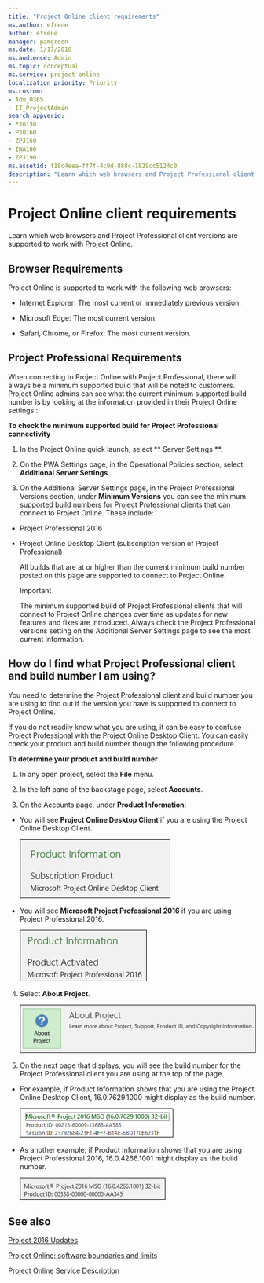 ```yaml
---
title: "Project Online client requirements"
ms.author: efrene
author: efrene
manager: pamgreen
ms.date: 1/17/2018
ms.audience: Admin
ms.topic: conceptual
ms.service: project-online
localization_priority: Priority
ms.custom:
- Adm_O365
- IT_ProjectAdmin
search.appverid:
- PJO150
- PJO160
- ZPJ160
- IWA160
- ZPJ190
ms.assetid: f18c4eea-ff7f-4c9d-888c-1829cc5124c0
description: "Learn which web browsers and Project Professional client versions are supported to work with Project Online."
---
```


# Project Online client requirements

Learn which web browsers and Project Professional client versions are supported to work with Project Online.
  
## Browser Requirements

Project Online is supported to work with the following web browsers:
  
- Internet Explorer: The most current or immediately previous version.
    
- Microsoft Edge: The most current version.
    
- Safari, Chrome, or Firefox: The most current version. 
    
## Project Professional Requirements

When connecting to Project Online with Project Professional, there will always be a minimum supported build that will be noted to customers. Project Online admins can see what the current minimum supported build number is by looking at the information provided in their Project Online settings :
  
 **To check the minimum supported build for Project Professional connectivity**
  
1. In the Project Online quick launch, select ** Server Settings **.
    
2. On the PWA Settings page, in the Operational Policies section, select **Additional Server Settings**.
    
3. On the Additional Server Settings page, in the Project Professional Versions section, under **Minimum Versions** you can see the minimum supported build numbers for Project Professional clients that can connect to Project Online. These include: 
    
  - Project Professional 2016
    
  - Project Online Desktop Client (subscription version of Project Professional)
    
    All builds that are at or higher than the current minimum build number posted on this page are supported to connect to Project Online. 
    
    > [!IMPORTANT]
    > The minimum supported build of Project Professional clients that will connect to Project Online changes over time as updates for new features and fixes are introduced. Always check the Project Professional versions setting on the Additional Server Settings page to see the most current information. 
  
## How do I find what Project Professional client and build number I am using?

 You need to determine the Project Professional client and build number you are using to find out if the version you have is supported to connect to Project Online. 
  
If you do not readily know what you are using, it can be easy to confuse Project Professional with the Project Online Desktop Client. You can easily check your product and build number though the following procedure. 
  
 **To determine your product and build number**
  
1. In any open project, select the **File** menu. 
    
2. In the left pane of the backstage page, select **Accounts**.
    
3. On the Accounts page, under **Product Information**:
    
  - You will see **Project Online Desktop Client** if you are using the Project Online Desktop Client. 
    
    ![Project Information for Project Online Desktop Client](media/e143db0d-2364-4d2d-8e12-74c88636d7f6.png)
  
  - You will see **Microsoft Project Professional 2016** if you are using Project Professional 2016. 
    
    ![Product Information - Project Professional 2016](media/dd82c53a-3c04-4056-9aaa-fe5e83d0d734.jpg)
  
4. Select **About Project**.
    
    ![About Project](media/3e6dff29-1dcb-47c2-a0de-db2f523f7926.png)
  
5. On the next page that displays, you will see the build number for the Project Professional client you are using at the top of the page. 
    
  - For example, if Product Information shows that you are using the Project Online Desktop Client, 16.0.7629.1000 might display as the build number.
    
    ![Project Online Desktop Client build number](media/e651b86d-52cb-4e09-b534-97801d8ab17e.png)
  
  - As another example, if Product Information shows that you are using Project Professional 2016, 16.0.4266.1001 might display as the build number.
    
    ![Project Professional 2016 build number](media/1d90220d-d919-4ab5-8ebd-6f1c4a19f711.jpg)
  
## See also

[Project 2016 Updates](https://go.microsoft.com/fwlink/p/?linkid=839005)
  
[Project Online: software boundaries and limits](project-online-software-boundaries-and-limits.md)
  
[Project Online Service Description](https://go.microsoft.com/fwlink/p/?linkid=829088)

